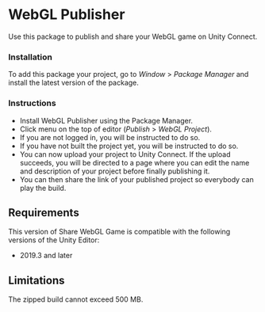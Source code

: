 # WebGL Publisher

Use this package to publish and share your WebGL game on Unity Connect.

### Installation
To add this package your project, go to _Window_ > _Package Manager_ and install the latest version of the package.

### Instructions
- Install WebGL Publisher using the Package Manager.
- Click menu on the top of editor (_Publish_ > _WebGL Project_).
- If you are not logged in, you will be instructed to do so.
- If you have not built the project yet, you will be instructed to do so.
- You can now upload your project to Unity Connect. If the upload succeeds, you will be directed to a page where you can edit the name and description of your project before finally publishing it.
- You can then share the link of your published project so everybody can play the build.

## Requirements

This version of Share WebGL Game is compatible with the following versions of the Unity Editor:

* 2019.3 and later

## Limitations
The zipped build cannot exceed 500 MB.